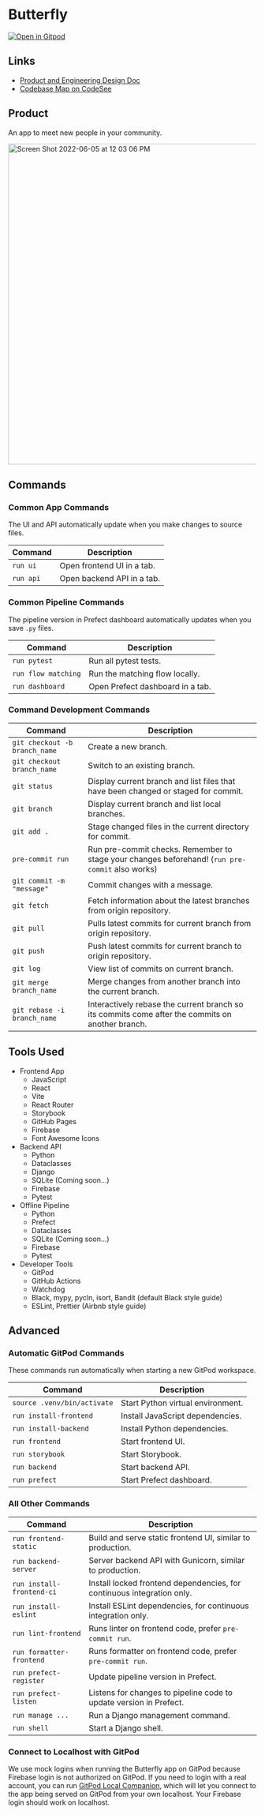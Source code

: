 # Butterfly

[![Open in Gitpod](https://gitpod.io/button/open-in-gitpod.svg)](https://gitpod-redirect.herokuapp.com/)

## Links

- [Product and Engineering Design Doc](https://docs.google.com/document/d/1X_RHbXHpLTzLspmzhQ2klwR37ELQBq5CaEYkF4KTLdQ/edit)
- [Codebase Map on CodeSee](https://app.codesee.io/maps/public/d4c38260-d070-11ec-bfe6-f55abd149412)

## Product

An app to meet new people in your community.

<img width="650" alt="Screen Shot 2022-06-05 at 12 03 06 PM" src="https://user-images.githubusercontent.com/11896652/174471547-3528edc8-6be2-44c3-8e32-cb1d74b87e4b.png">

## Commands

### Common App Commands

The UI and API automatically update when you make changes to source files.

| Command   | Description                |
| --------- | -------------------------- |
| `run ui`  | Open frontend UI in a tab. |
| `run api` | Open backend API in a tab. |

### Common Pipeline Commands

The pipeline version in Prefect dashboard automatically updates when you save `.py` files.

| Command             | Description                      |
| ------------------- | -------------------------------- |
| `run pytest`        | Run all pytest tests.            |
| `run flow matching` | Run the matching flow locally.   |
| `run dashboard`     | Open Prefect dashboard in a tab. |

### Command Development Commands

| Command                       | Description                                                                                      |
| ----------------------------- | ------------------------------------------------------------------------------------------------ |
| `git checkout -b branch_name` | Create a new branch.                                                                             |
| `git checkout branch_name`    | Switch to an existing branch.                                                                    |
| `git status`                  | Display current branch and list files that have been changed or staged for commit.               |
| `git branch`                  | Display current branch and list local branches.                                                  |
| `git add .`                   | Stage changed files in the current directory for commit.                                         |
| `pre-commit run`              | Run pre-commit checks. Remember to stage your changes beforehand! (`run pre-commit` also works)  |
| `git commit -m "message"`     | Commit changes with a message.                                                                   |
| `git fetch`                   | Fetch information about the latest branches from origin repository.                              |
| `git pull`                    | Pulls latest commits for current branch from origin repository.                                  |
| `git push`                    | Push latest commits for current branch to origin repository.                                     |
| `git log`                     | View list of commits on current branch.                                                          |
| `git merge branch_name`       | Merge changes from another branch into the current branch.                                       |
| `git rebase -i branch_name`   | Interactively rebase the current branch so its commits come after the commits on another branch. |

## Tools Used

- Frontend App
  - JavaScript
  - React
  - Vite
  - React Router
  - Storybook
  - GitHub Pages
  - Firebase
  - Font Awesome Icons
- Backend API
  - Python
  - Dataclasses
  - Django
  - SQLite (Coming soon...)
  - Firebase
  - Pytest
- Offline Pipeline
  - Python
  - Prefect
  - Dataclasses
  - SQLite (Coming soon...)
  - Firebase
  - Pytest
- Developer Tools
  - GitPod
  - GitHub Actions
  - Watchdog
  - Black, mypy, pycln, isort, Bandit (default Black style guide)
  - ESLint, Prettier (Airbnb style guide)

## Advanced

### Automatic GitPod Commands

These commands run automatically when starting a new GitPod workspace.

| Command                     | Description                       |
| --------------------------- | --------------------------------- |
| `source .venv/bin/activate` | Start Python virtual environment. |
| `run install-frontend`      | Install JavaScript dependencies.  |
| `run install-backend`       | Install Python dependencies.      |
| `run frontend`              | Start frontend UI.                |
| `run storybook`             | Start Storybook.                  |
| `run backend`               | Start backend API.                |
| `run prefect`               | Start Prefect dashboard.          |

### All Other Commands

| Command                   | Description                                                            |
| ------------------------- | ---------------------------------------------------------------------- |
| `run frontend-static`     | Build and serve static frontend UI, similar to production.             |
| `run backend-server`      | Server backend API with Gunicorn, similar to production.               |
| `run install-frontend-ci` | Install locked frontend dependencies, for continuous integration only. |
| `run install-eslint`      | Install ESLint dependencies, for continuous integration only.          |
| `run lint-frontend`       | Runs linter on frontend code, prefer `pre-commit run`.                 |
| `run formatter-frontend`  | Runs formatter on frontend code, prefer `pre-commit run`.              |
| `run prefect-register`    | Update pipeline version in Prefect.                                    |
| `run prefect-listen`      | Listens for changes to pipeline code to update version in Prefect.     |
| `run manage ...`          | Run a Django management command.                                       |
| `run shell`               | Start a Django shell.                                                  |

### Connect to Localhost with GitPod

We use mock logins when running the Butterfly app on GitPod because Firebase login is not authorized on GitPod. If you need to login with a real account, you can run [GitPod Local Companion](https://www.gitpod.io/blog/local-app), which will let you connect to the app being served on GitPod from your own localhost. Your Firebase login should work on localhost.
